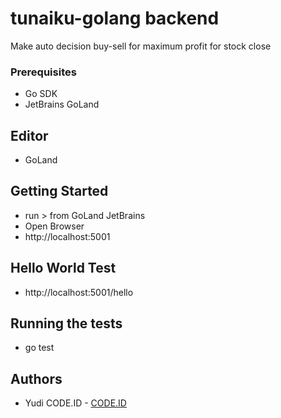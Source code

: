 # tunaiku-golang backend
Make auto decision buy-sell for maximum profit for stock close


### Prerequisites
* Go SDK
* JetBrains GoLand


## Editor
* GoLand


## Getting Started
* run > from GoLand JetBrains
* Open Browser
* http://localhost:5001


## Hello World Test

* http://localhost:5001/hello


## Running the tests
* go test


## Authors
* Yudi CODE.ID - [CODE.ID](https://github.com/yudicodeid)



